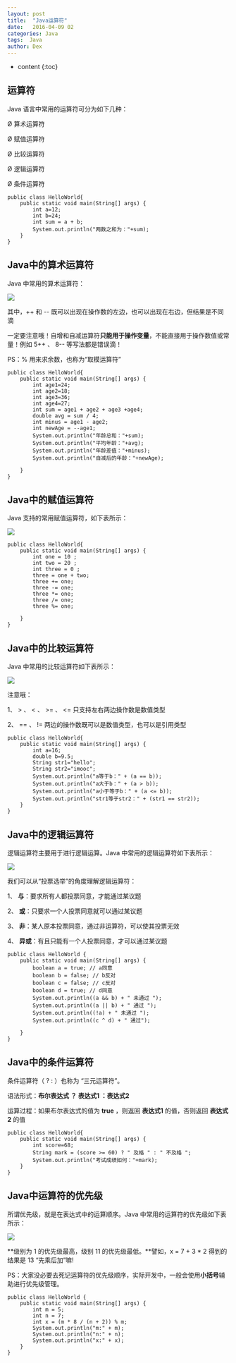 ```yaml
---
layout: post
title:  "Java运算符"
date:   2016-04-09 02
categories: Java
tags:  Java
author: Dex
---
```


* content
{:toc}








## 运算符 ##

Java 语言中常用的运算符可分为如下几种：

Ø 算术运算符

Ø 赋值运算符

Ø 比较运算符

Ø 逻辑运算符

Ø 条件运算符

	public class HelloWorld{
	    public static void main(String[] args) {
			int a=12;
			int b=24;
			int sum = a + b;
			System.out.println("两数之和为："+sum);
		}
	}


## Java中的算术运算符 ##

Java 中常用的算术运算符：

![](http://7fvd6e.com1.z0.glb.clouddn.com/Java_%E7%AE%97%E6%95%B0%E8%BF%90%E7%AE%97%E7%AC%A6.jpg)

 其中，++ 和 -- 既可以出现在操作数的左边，也可以出现在右边，但结果是不同滴

一定要注意哦！自增和自减运算符**只能用于操作变量**，不能直接用于操作数值或常量！例如 5++ 、 8-- 等写法都是错误滴！

PS：% 用来求余数，也称为“取模运算符”

	public class HelloWorld{
	    public static void main(String[] args) {
			int age1=24;
			int age2=18;
			int age3=36;
			int age4=27;
			int sum = age1 + age2 + age3 +age4;
			double avg = sum / 4;
			int minus = age1 - age2;
			int newAge = --age1;
		    System.out.println("年龄总和："+sum);
	    	System.out.println("平均年龄："+avg);
			System.out.println("年龄差值："+minus);
			System.out.println("自减后的年龄："+newAge);
	
		}
	}

## Java中的赋值运算符 ##

Java 支持的常用赋值运算符，如下表所示：

![](http://7fvd6e.com1.z0.glb.clouddn.com/java_%E8%B5%8B%E5%80%BC%E8%BF%90%E7%AE%97%E7%AC%A6.jpg)

	public class HelloWorld{
	    public static void main(String[] args) {
		    int one = 10 ;
	        int two = 20 ;
	        int three = 0 ;
	        three = one + two;
	        three += one;
	        three -= one;
	        three *= one;
	        three /= one;
	        three %= one;
	    
		}
	}

## Java中的比较运算符 ##

Java 中常用的比较运算符如下表所示：

![](http://7fvd6e.com1.z0.glb.clouddn.com/java_%E6%AF%94%E8%BE%83%E8%BF%90%E7%AE%97%E7%AC%A6.jpg)

注意哦：

1、  > 、 < 、 >= 、 <= 只支持左右两边操作数是数值类型

2、  == 、 != 两边的操作数既可以是数值类型，也可以是引用类型

	public class HelloWorld{
	    public static void main(String[] args) {
			int a=16;
			double b=9.5;
			String str1="hello";
			String str2="imooc";
			System.out.println("a等于b：" + (a == b));
			System.out.println("a大于b：" + (a > b));
			System.out.println("a小于等于b：" + (a <= b));
			System.out.println("str1等于str2：" + (str1 == str2));
		}
	}

## Java中的逻辑运算符 ##

逻辑运算符主要用于进行逻辑运算。Java 中常用的逻辑运算符如下表所示：

![](http://7fvd6e.com1.z0.glb.clouddn.com/java_%E9%80%BB%E8%BE%91%E8%BF%90%E7%AE%97%E7%AC%A6.jpg)

我们可以从“投票选举”的角度理解逻辑运算符：

1、 **与**：要求所有人都投票同意，才能通过某议题

2、 **或**：只要求一个人投票同意就可以通过某议题

3、 **非**：某人原本投票同意，通过非运算符，可以使其投票无效

4、 **异或**：有且只能有一个人投票同意，才可以通过某议题

	public class HelloWorld {
	    public static void main(String[] args) {
			boolean a = true; // a同意
			boolean b = false; // b反对
			boolean c = false; // c反对
			boolean d = true; // d同意
		    System.out.println((a && b) + " 未通过 ");
	        System.out.println((a || b) + " 通过 ");
	        System.out.println((!a) + " 未通过 ");
	        System.out.println((c ^ d) + " 通过");
	    
		}
	}

## Java中的条件运算符 ##

条件运算符（ ? : ）也称为 “三元运算符”。

语法形式：**布尔表达式 ？ 表达式1 ：表达式2**

运算过程：如果布尔表达式的值为 **true** ，则返回 **表达式1** 的值，否则返回 **表达式2** 的值

	public class HelloWorld{
	    public static void main(String[] args) {
			int score=68;
			String mark = (score >= 60) ? " 及格 " : " 不及格 ";
			System.out.println("考试成绩如何："+mark);
		}
	}


## Java中运算符的优先级 ##

所谓优先级，就是在表达式中的运算顺序。Java 中常用的运算符的优先级如下表所示：

![](http://7fvd6e.com1.z0.glb.clouddn.com/java_%E8%BF%90%E7%AE%97%E7%AC%A6%E4%BC%98%E5%85%88%E7%BA%A7.jpg)

**级别为 1 的优先级最高，级别 11 的优先级最低。**譬如，x = 7 + 3 * 2  得到的结果是 13 “先乘后加”嘛!

PS：大家没必要去死记运算符的优先级顺序，实际开发中，一般会使用**小括号**辅助进行优先级管理。

	public class HelloWorld {
	    public static void main(String[] args) {
			int m = 5;
			int n = 7;
			int x = (m * 8 / (n + 2)) % m;
			System.out.println("m:" + m);
			System.out.println("n:" + n);
			System.out.println("x:" + x);
		}
	}


